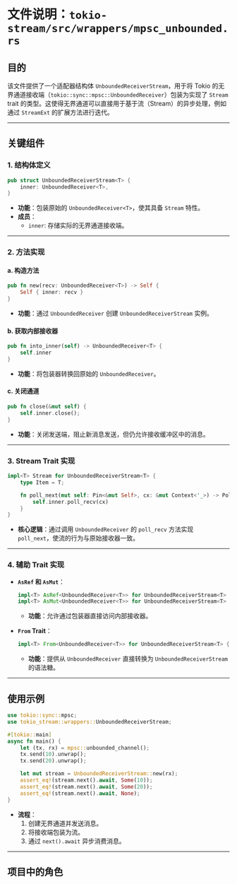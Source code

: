 # 文件说明：`tokio-stream/src/wrappers/mpsc_unbounded.rs`

## 目的
该文件提供了一个适配器结构体 `UnboundedReceiverStream`，用于将 Tokio 的无界通道接收端（`tokio::sync::mpsc::UnboundedReceiver`）包装为实现了 `Stream` trait 的类型。这使得无界通道可以直接用于基于流（Stream）的异步处理，例如通过 `StreamExt` 的扩展方法进行迭代。

---

## 关键组件

### 1. **结构体定义**
```rust
pub struct UnboundedReceiverStream<T> {
    inner: UnboundedReceiver<T>,
}
```
- **功能**：包装原始的 `UnboundedReceiver<T>`，使其具备 `Stream` 特性。
- **成员**：
  - `inner`: 存储实际的无界通道接收端。

---

### 2. **方法实现**

#### a. **构造方法**
```rust
pub fn new(recv: UnboundedReceiver<T>) -> Self {
    Self { inner: recv }
}
```
- **功能**：通过 `UnboundedReceiver` 创建 `UnboundedReceiverStream` 实例。

#### b. **获取内部接收器**
```rust
pub fn into_inner(self) -> UnboundedReceiver<T> {
    self.inner
}
```
- **功能**：将包装器转换回原始的 `UnboundedReceiver`。

#### c. **关闭通道**
```rust
pub fn close(&mut self) {
    self.inner.close();
}
```
- **功能**：关闭发送端，阻止新消息发送，但仍允许接收缓冲区中的消息。

---

### 3. **Stream Trait 实现**
```rust
impl<T> Stream for UnboundedReceiverStream<T> {
    type Item = T;

    fn poll_next(mut self: Pin<&mut Self>, cx: &mut Context<'_>) -> Poll<Option<Self::Item>> {
        self.inner.poll_recv(cx)
    }
}
```
- **核心逻辑**：通过调用 `UnboundedReceiver` 的 `poll_recv` 方法实现 `poll_next`，使流的行为与原始接收器一致。

---

### 4. **辅助 Trait 实现**
- **`AsRef` 和 `AsMut`**：
  ```rust
  impl<T> AsRef<UnboundedReceiver<T>> for UnboundedReceiverStream<T> { ... }
  impl<T> AsMut<UnboundedReceiver<T>> for UnboundedReceiverStream<T> { ... }
  ```
  - **功能**：允许通过包装器直接访问内部接收器。

- **`From` Trait**：
  ```rust
  impl<T> From<UnboundedReceiver<T>> for UnboundedReceiverStream<T> { ... }
  ```
  - **功能**：提供从 `UnboundedReceiver` 直接转换为 `UnboundedReceiverStream` 的语法糖。

---

## 使用示例
```rust
use tokio::sync::mpsc;
use tokio_stream::wrappers::UnboundedReceiverStream;

#[tokio::main]
async fn main() {
    let (tx, rx) = mpsc::unbounded_channel();
    tx.send(10).unwrap();
    tx.send(20).unwrap();

    let mut stream = UnboundedReceiverStream::new(rx);
    assert_eq!(stream.next().await, Some(10));
    assert_eq!(stream.next().await, Some(20));
    assert_eq!(stream.next().await, None);
}
```
- **流程**：
  1. 创建无界通道并发送消息。
  2. 将接收端包装为流。
  3. 通过 `next().await` 异步消费消息。

---

## 项目中的角色